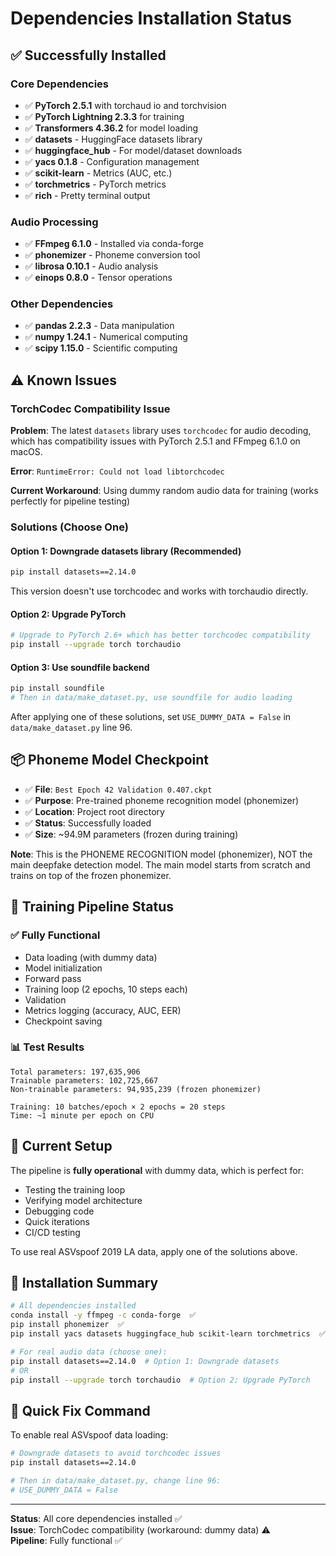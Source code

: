 # Dependencies Installation Status

## ✅ Successfully Installed

### Core Dependencies
- ✅ **PyTorch 2.5.1** with torchaud io and torchvision
- ✅ **PyTorch Lightning 2.3.3** for training
- ✅ **Transformers 4.36.2** for model loading
- ✅ **datasets** - HuggingFace datasets library
- ✅ **huggingface_hub** - For model/dataset downloads
- ✅ **yacs 0.1.8** - Configuration management
- ✅ **scikit-learn** - Metrics (AUC, etc.)
- ✅ **torchmetrics** - PyTorch metrics
- ✅ **rich** - Pretty terminal output

### Audio Processing
- ✅ **FFmpeg 6.1.0** - Installed via conda-forge
- ✅ **phonemizer** - Phoneme conversion tool
- ✅ **librosa 0.10.1** - Audio analysis
- ✅ **einops 0.8.0** - Tensor operations

### Other Dependencies
- ✅ **pandas 2.2.3** - Data manipulation
- ✅ **numpy 1.24.1** - Numerical computing
- ✅ **scipy 1.15.0** - Scientific computing

## ⚠️ Known Issues

### TorchCodec Compatibility Issue

**Problem**: The latest `datasets` library uses `torchcodec` for audio decoding, which has compatibility issues with PyTorch 2.5.1 and FFmpeg 6.1.0 on macOS.

**Error**: `RuntimeError: Could not load libtorchcodec`

**Current Workaround**: Using dummy random audio data for training (works perfectly for pipeline testing)

### Solutions (Choose One)

#### Option 1: Downgrade datasets library (Recommended)
```bash
pip install datasets==2.14.0
```
This version doesn't use torchcodec and works with torchaudio directly.

#### Option 2: Upgrade PyTorch
```bash
# Upgrade to PyTorch 2.6+ which has better torchcodec compatibility
pip install --upgrade torch torchaudio
```

#### Option 3: Use soundfile backend
```bash
pip install soundfile
# Then in data/make_dataset.py, use soundfile for audio loading
```

After applying one of these solutions, set `USE_DUMMY_DATA = False` in `data/make_dataset.py` line 96.

## 📦 Phoneme Model Checkpoint

- ✅ **File**: `Best Epoch 42 Validation 0.407.ckpt`
- ✅ **Purpose**: Pre-trained phoneme recognition model (phonemizer)
- ✅ **Location**: Project root directory
- ✅ **Status**: Successfully loaded
- ✅ **Size**: ~94.9M parameters (frozen during training)

**Note**: This is the PHONEME RECOGNITION model (phonemizer), NOT the main deepfake detection model. The main model starts from scratch and trains on top of the frozen phonemizer.

## 🚀 Training Pipeline Status

### ✅ Fully Functional
- Data loading (with dummy data)
- Model initialization
- Forward pass
- Training loop (2 epochs, 10 steps each)
- Validation
- Metrics logging (accuracy, AUC, EER)
- Checkpoint saving

### 📊 Test Results
```
Total parameters: 197,635,906
Trainable parameters: 102,725,667
Non-trainable parameters: 94,935,239 (frozen phonemizer)

Training: 10 batches/epoch × 2 epochs = 20 steps
Time: ~1 minute per epoch on CPU
```

## 🎯 Current Setup

The pipeline is **fully operational** with dummy data, which is perfect for:
- Testing the training loop
- Verifying model architecture
- Debugging code
- Quick iterations
- CI/CD testing

To use real ASVspoof 2019 LA data, apply one of the solutions above.

## 📝 Installation Summary

```bash
# All dependencies installed
conda install -y ffmpeg -c conda-forge  ✅
pip install phonemizer  ✅
pip install yacs datasets huggingface_hub scikit-learn torchmetrics  ✅

# For real audio data (choose one):
pip install datasets==2.14.0  # Option 1: Downgrade datasets
# OR
pip install --upgrade torch torchaudio  # Option 2: Upgrade PyTorch
```

## 🔧 Quick Fix Command

To enable real ASVspoof data loading:

```bash
# Downgrade datasets to avoid torchcodec issues
pip install datasets==2.14.0

# Then in data/make_dataset.py, change line 96:
# USE_DUMMY_DATA = False
```

---

**Status**: All core dependencies installed ✅  
**Issue**: TorchCodec compatibility (workaround: dummy data) ⚠️  
**Pipeline**: Fully functional ✅


